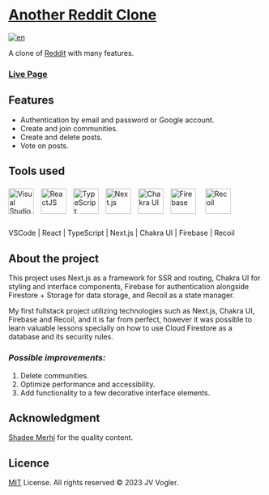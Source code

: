 # [Another Reddit Clone](https://another-reddit-clone-two.vercel.app/)

[![en](https://img.shields.io/badge/README%20em-português-brightgreen.svg)](../main/README.pt.md)

A clone of [Reddit](https://www.reddit.com/) with many features.

### [**Live Page**](https://another-reddit-clone-two.vercel.app/)

## Features

- Authentication by email and password or Google account.
- Create and join communities.
- Create and delete posts.
- Vote on posts.

## Tools used

[<img alt="Visual Studio Code" width="50px" style="padding-right: 10px" src="https://cdn.jsdelivr.net/gh/devicons/devicon/icons/vscode/vscode-original.svg" />](https://code.visualstudio.com/ 'Visual Studio Code')
[<img  alt="ReactJS" width="50px" style="padding-right: 10px" src="https://cdn.jsdelivr.net/gh/devicons/devicon/icons/react/react-original-wordmark.svg" />](https://reactjs.org/ 'ReactJS')
[<img  alt="TypeScript" width="50px" style="padding-right: 10px" src="https://cdn.jsdelivr.net/gh/devicons/devicon/icons/typescript/typescript-original.svg" />](https://www.typescriptlang.org/ 'TypeScript')
[<img  alt="Next.js" width="50px" style="padding-right: 10px" src="https://cdn.jsdelivr.net/gh/devicons/devicon/icons/nextjs/nextjs-original.svg" />](https://nextjs.org/ 'Next.js')
[<img  alt="Chakra UI" width="50px" style="padding-right: 10px" src="https://user-images.githubusercontent.com/25181517/190887639-d0ba4ec9-ddbe-45dd-bea1-4db83846503e.png" />](https://chakra-ui.com/ 'Chakra UI')
[<img  alt="Firebase" width="50px" style="padding-right: 10px" src="https://user-images.githubusercontent.com/25181517/189716855-2c69ca7a-5149-4647-936d-780610911353.png" />](https://firebase.google.com/ 'Firebase')
[<img  alt="Recoil" width="50px" style="padding: 5px; margin-bottom: 10px; background-color: white; border-radius: 4px" src="https://recoiljs.org/img/logo.svg" />](https://recoiljs.org/ 'Recoil')

VSCode | React | TypeScript | Next.js | Chakra UI | Firebase | Recoil

## About the project
This project uses Next.js as a framework for SSR and routing, Chakra UI for styling and interface components, Firebase for authentication alongside Firestore + Storage for data storage, and Recoil as a state manager.

My first fullstack project utilizing technologies such as Next.js, Chakra UI, Firebase and Recoil, and it is far from perfect, however it was possible to learn valuable lessons specially on how to use Cloud Firestore as a database and its security rules.

### _Possible improvements:_

1. Delete communities.
2. Optimize performance and accessibility.
3. Add functionality to a few decorative interface elements.

## Acknowledgment
[Shadee Merhi](https://www.youtube.com/@shadmerhi) for the quality content.

## Licence

[MIT](https://choosealicense.com/licenses/mit/) License.
All rights reserved &copy; 2023 JV Vogler.
